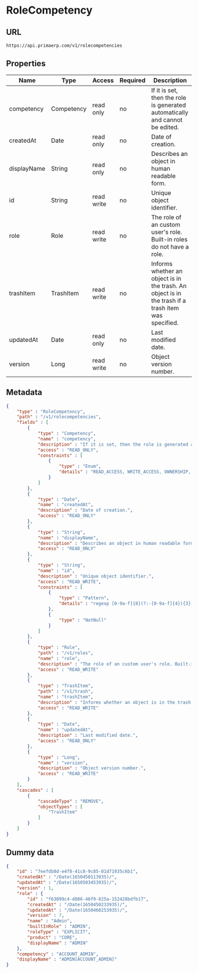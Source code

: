 RoleCompetency
==

## URL

	https://api.primaerp.com/v1/rolecompetencies

## Properties

| Name        | Type       | Access     | Required | Description                                                                                         |
|-------------|------------|------------|----------|-----------------------------------------------------------------------------------------------------|
| competency  | Competency | read only  | no       | If it is set, then the role is generated automatically and cannot be edited.                        |
| createdAt   | Date       | read only  | no       | Date of creation.                                                                                   |
| displayName | String     | read only  | no       | Describes an object in human readable form.                                                         |
| id          | String     | read write | no       | Unique object identifier.                                                                           |
| role        | Role       | read write | no       | The role of an custom user's role. Built-in roles do not have a role.                               |
| trashItem   | TrashItem  | read write | no       | Informs whether an object is in the trash. An object is in the trash if a trash item was specified. |
| updatedAt   | Date       | read only  | no       | Last modified date.                                                                                 |
| version     | Long       | read write | no       | Object version number.                                                                              |

## Metadata

```JSON
{
	"type" : "RoleCompetency",
	"path" : "/v1/rolecompetencies",
	"fields" : [
		{
			"type" : "Competency",
			"name" : "competency",
			"description" : "If it is set, then the role is generated automatically and cannot be edited.",
			"access" : "READ_ONLY",
			"constraints" : [
				{
					"type" : "Enum",
					"details" : "READ_ACCESS, WRITE_ACCESS, OWNERSHIP, ACCOUNT_ADMIN, USERS_MANAGE, USER_PROFILE, TIME_ACCESS, TIME_ADMIN, CLIENTS_MANAGE, WORKTYPES_MANAGE, PROJECTS_CREATE_NEW, TIMERECORD_TRACK_OWN, TIMERECORD_TRACK_WITHOUT_PROJECT, PROJECTS_PRIVATE_MANAGE_TRACK, PROJECTS_MEMBER_VIEW_TRACK, PROJECTS_MEMBER_VIEW_OTHERS, PROJECTS_OWN_MANAGE_TRACK, PROJECTS_ALL_MANAGE_TRACK, PROJECTS_ALL_VIEW, APPROVE_OWN, APPROVE_ALL, REPORTS_PERSONAL, REPORTS_COMPLETE, REPORTS_PROJECT, REPORTS_TEAM, PRICES_VIEW, PRICES_UPDATE, BILLING_ACCESS, BILLING_ADMIN, ATTENDANCE_ACCESS, ATTENDANCE_STRICT_WORKFLOW, ATTENDANCE_FREE_WORKFLOW, ATTENDANCE_ADMIN"
				}
			]
		},
		{
			"type" : "Date",
			"name" : "createdAt",
			"description" : "Date of creation.",
			"access" : "READ_ONLY"
		},
		{
			"type" : "String",
			"name" : "displayName",
			"description" : "Describes an object in human readable form.",
			"access" : "READ_ONLY"
		},
		{
			"type" : "String",
			"name" : "id",
			"description" : "Unique object identifier.",
			"access" : "READ_WRITE",
			"constraints" : [
				{
					"type" : "Pattern",
					"details" : "regexp [0-9a-f]{8}(?:-[0-9a-f]{4}){3}-[0-9a-f]{12}"
				},
				{
					"type" : "NotNull"
				}
			]
		},
		{
			"type" : "Role",
			"path" : "/v1/roles",
			"name" : "role",
			"description" : "The role of an custom user's role. Built-in roles do not have a role.",
			"access" : "READ_WRITE"
		},
		{
			"type" : "TrashItem",
			"path" : "/v1/trash",
			"name" : "trashItem",
			"description" : "Informs whether an object is in the trash. An object is in the trash if a trash item was specified.",
			"access" : "READ_WRITE"
		},
		{
			"type" : "Date",
			"name" : "updatedAt",
			"description" : "Last modified date.",
			"access" : "READ_ONLY"
		},
		{
			"type" : "Long",
			"name" : "version",
			"description" : "Object version number.",
			"access" : "READ_WRITE"
		}
	],
	"cascades" : [
		{
			"cascadeType" : "REMOVE",
			"objectTypes" : [
				"TrashItem"
			]
		}
	]
}
```

## Dummy data

```JSON
{
	"id" : "7eefdb8d-e4f8-41c8-9c85-01d71935c6b1",
	"createdAt" : "/Date(1650450113935)/",
	"updatedAt" : "/Date(1650503453935)/",
	"version" : 1,
	"role" : {
		"id" : "f63099c4-d886-46f9-825a-152428bdfb17",
		"createdAt" : "/Date(1650450233935)/",
		"updatedAt" : "/Date(1650460253935)/",
		"version" : 7,
		"name" : "Admin",
		"builtInRole" : "ADMIN",
		"roleType" : "EXPLICIT",
		"product" : "CORE",
		"displayName" : "ADMIN"
	},
	"competency" : "ACCOUNT_ADMIN",
	"displayName" : "ADMIN[ACCOUNT_ADMIN]"
}
```
